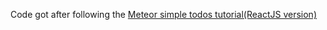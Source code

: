 Code got after following the [Meteor simple todos tutorial(ReactJS version)](https://www.meteor.com/tutorials/react/creating-an-app)
